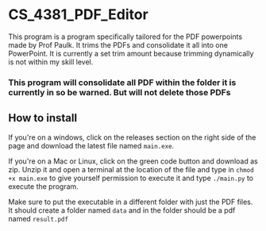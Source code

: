 # CS_4381_PDF_Editor
This program is a program specifically tailored for the PDF powerpoints made by Prof Paulk. It trims the
PDFs and consolidate it all into one PowerPoint. It is currently a set trim amount because trimming
dynamically is not within my skill level.
### This program will consolidate all PDF within the folder it is currently in so be warned. But will not delete those PDFs

## How to install
If you're on a windows, click on the releases section on the right side of the page and download the latest file named `main.exe`.

If you're on a Mac or Linux, click on the green code button and download as zip. Unzip it and open a terminal at the location of the file and
type in `chmod +x main.exe` to give yourself permission to execute it and type `./main.py` to execute the program.

Make sure to put the executable in a different folder with just the PDF files. It should create a folder named `data` and in the folder should be a pdf named `result.pdf`
